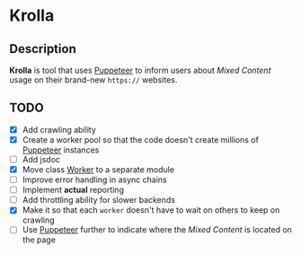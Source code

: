 # Krolla

## Description

**Krolla** is tool that uses [Puppeteer](https://github.com/GoogleChrome/puppeteer) to inform users about *Mixed Content* usage on their brand-new `https://` websites.

## TODO

- [x] Add crawling ability
- [x] Create a worker pool so that the code doesn't create millions of [Puppeteer](https://github.com/GoogleChrome/puppeteer) instances
- [ ] Add jsdoc
- [x] Move class [Worker](https://github.com/Veejay/krolla/blob/d0c200f752b280e4bc45420cfb962d470813e438/crawler.js#L5) to a separate module
- [ ] Improve error handling in async chains
- [ ] Implement **actual** reporting
- [ ] Add throttling ability for slower backends
- [x] Make it so that each `worker` doesn't have to wait on others to keep on crawling
- [ ] Use [Puppeteer](https://github.com/GoogleChrome/puppeteer) further to indicate where the *Mixed Content* is located on the page